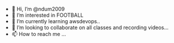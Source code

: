 - 👋 Hi, I’m @ndum2009
- 👀 I’m interested in FOOTBALL
- 🌱 I’m currently learning awsdevops..
- 💞️ I’m looking to collaborate on all classes and recording videos...
- 📫 How to reach me ...

<!---
ndum2009/ndum2009 is a ✨ special ✨ repository because its `README.md` (this file) appears on your GitHub profile.
You can click the Preview link to take a look at your changes.
--->
